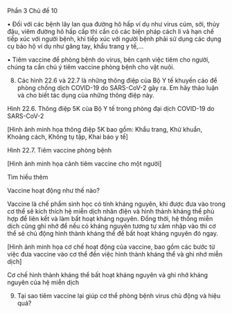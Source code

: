 Phần 3
Chủ đề 10

• Đối với các bệnh lây lan qua đường hô hấp ví dụ như virus cúm, sởi, thủy đậu, viêm đường hô hấp cấp thì cần có các biện pháp cách li và hạn chế tiếp xúc với người bệnh, khi tiếp xúc với người bệnh phải sử dụng các dụng cụ bảo hộ ví dụ như găng tay, khẩu trang y tế,...

• Tiêm vaccine để phòng bệnh do virus, bên cạnh việc tiêm cho người, chúng ta cần chú ý tiêm vaccine phòng bệnh cho vật nuôi.

8. Các hình 22.6 và 22.7 là những thông điệp của Bộ Y tế khuyến cáo để phòng chống dịch COVID-19 do SARS-CoV-2 gây ra. Em hãy thảo luận và cho biết tác dụng của những thông điệp này.

Hình 22.6. Thông điệp 5K của Bộ Y tế trong phòng đại dịch COVID-19 do SARS-CoV-2

[Hình ảnh minh họa thông điệp 5K bao gồm: Khẩu trang, Khử khuẩn, Khoảng cách, Không tụ tập, Khai báo y tế]

Hình 22.7. Tiêm vaccine phòng bệnh

[Hình ảnh minh họa cảnh tiêm vaccine cho một người]

Tìm hiểu thêm

Vaccine hoạt động như thế nào?

Vaccine là chế phẩm sinh học có tính kháng nguyên, khi được đưa vào trong cơ thể sẽ kích thích hệ miễn dịch nhân điện và hình thành kháng thể phù hợp để liên kết và làm bất hoạt kháng nguyên. Đồng thời, hệ thống miễn dịch cũng ghi nhớ để nếu có kháng nguyên tương tự xâm nhập vào thì cơ thể sẽ chủ động hình thành kháng thể để bất hoạt kháng nguyên đó ngay.

[Hình ảnh minh họa cơ chế hoạt động của vaccine, bao gồm các bước từ việc đưa vaccine vào cơ thể đến việc hình thành kháng thể và ghi nhớ miễn dịch]

Cơ chế hình thành kháng thể bất hoạt kháng nguyên và ghi nhớ kháng nguyên của hệ miễn dịch

9. Tại sao tiêm vaccine lại giúp cơ thể phòng bệnh virus chủ động và hiệu quả?